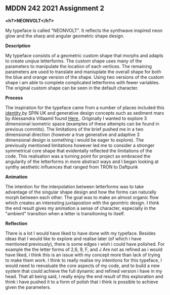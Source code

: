 ## MDDN 242 2021 Assignment 2

<b><h?>NEONVOLT</h?></b>

My typeface is called "NEONVOLT". It reflects the synthwave inspired neon glow and the sharp and angular geometric shape design.

<b>Description</b>

My typeface consists of a geometric custom shape that morphs and adapts to create unqiue letterforms. The custom shape uses many of the parameters to manipulate the location of each vertices. The remaining parameters are used to translate and maniuplate the overall shape for both the blue and orange version of the shape. Using two versions of the custom shape i am able to complete complicated letterforms with fewer variables. The original custom shape can be seen in the default character. 

<b>Process</b>

The inspiration for the typeface came from a number of places included this <a href="https://spin.co.uk/work/bbc-creative"> identity </a> by SPIN UK and generative design concepts such as sediment mars by Alessandra Villaamil found <a href="https://programmingdesignsystems.com/shape/procedural-shapes/index.html"> Here </a>. Originally I wanted to explore 3 dimensional isometric space (examples of these attempts can be found in previous commits). The limitations of the brief pushed me in a two dimensional direction (however a true generative and adaptive 3 dimensional design is something i would be eager to explore). The previously mentioned limitations however led me to consider a stronger symmetrical core shape that evidentally reflected the limitations of the code. This realisation was a turning point for project as embraced the angularity of the letterforms in more abstract ways and I began looking at synthy aesthetic influences that ranged from TRON to Daftpunk


<b>Animation</b>

The intention for the interpolation between letterforms was to take advantage of the singular shape design and how the forms can naturally morph between each other. The goal was to make an almost organic flow which creates an interesting juxtapostion with the geomtric design. I think the end result gives my animation a sense of character, especially in the "ambient" transition when a letter is transitioning to itself. 

<b>Reflection</b>

There is a lot I would have liked to have done with my typeface. Besides ideas that I would like to explore and realise later (of which i have mentioned previously), there is some edges i wish i could have polished. For example the the letter forms of 2,6, 9, F, and J Are not as refined as i would have liked, i think this is an issue with my concept more than lack of trying to make them work. I think to really realise my intentions for this typeface, I would need to reevaluate the core aspects of my code, and to build a new system that could achieve the full dynamic and refined version i have in my head. That all being said, I really enjoy the end result of this exploration and think i have pushed it to a form of polish that i think is possible to achieve given the parameters. 


